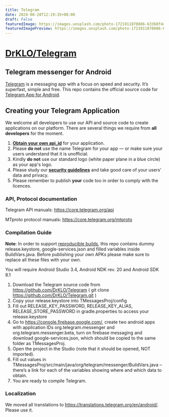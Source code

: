 ```yaml
---
title: Telegram
date: 2024-08-28T12:19:35+08:00
draft: False
featuredImage: https://images.unsplash.com/photo-1721911870886-63368f4d4631?ixid=M3w0NjAwMjJ8MHwxfHJhbmRvbXx8fHx8fHx8fDE3MjQ4MTg3MTd8&ixlib=rb-4.0.3
featuredImagePreview: https://images.unsplash.com/photo-1721911870886-63368f4d4631?ixid=M3w0NjAwMjJ8MHwxfHJhbmRvbXx8fHx8fHx8fDE3MjQ4MTg3MTd8&ixlib=rb-4.0.3
---
```


# [DrKLO/Telegram](https://github.com/DrKLO/Telegram)

## Telegram messenger for Android

[Telegram](https://telegram.org) is a messaging app with a focus on speed and security. It’s superfast, simple and free.
This repo contains the official source code for [Telegram App for Android](https://play.google.com/store/apps/details?id=org.telegram.messenger).

## Creating your Telegram Application

We welcome all developers to use our API and source code to create applications on our platform.
There are several things we require from **all developers** for the moment.

1. [**Obtain your own api_id**](https://core.telegram.org/api/obtaining_api_id) for your application.
2. Please **do not** use the name Telegram for your app — or make sure your users understand that it is unofficial.
3. Kindly **do not** use our standard logo (white paper plane in a blue circle) as your app's logo.
3. Please study our [**security guidelines**](https://core.telegram.org/mtproto/security_guidelines) and take good care of your users' data and privacy.
4. Please remember to publish **your** code too in order to comply with the licences.

### API, Protocol documentation

Telegram API manuals: https://core.telegram.org/api

MTproto protocol manuals: https://core.telegram.org/mtproto

### Compilation Guide

**Note**: In order to support [reproducible builds](https://core.telegram.org/reproducible-builds), this repo contains dummy release.keystore,  google-services.json and filled variables inside BuildVars.java. Before publishing your own APKs please make sure to replace all these files with your own.

You will require Android Studio 3.4, Android NDK rev. 20 and Android SDK 8.1

1. Download the Telegram source code from https://github.com/DrKLO/Telegram ( git clone https://github.com/DrKLO/Telegram.git )
2. Copy your release.keystore into TMessagesProj/config
3. Fill out RELEASE_KEY_PASSWORD, RELEASE_KEY_ALIAS, RELEASE_STORE_PASSWORD in gradle.properties to access your  release.keystore
4.  Go to https://console.firebase.google.com/, create two android apps with application IDs org.telegram.messenger and org.telegram.messenger.beta, turn on firebase messaging and download google-services.json, which should be copied to the same folder as TMessagesProj.
5. Open the project in the Studio (note that it should be opened, NOT imported).
6. Fill out values in TMessagesProj/src/main/java/org/telegram/messenger/BuildVars.java – there’s a link for each of the variables showing where and which data to obtain.
7. You are ready to compile Telegram.

### Localization

We moved all translations to https://translations.telegram.org/en/android/. Please use it.
